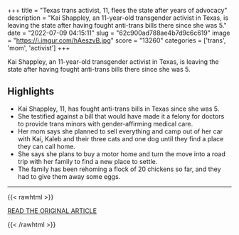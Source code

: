 +++
title = "Texas trans activist, 11, flees the state after years of advocacy"
description = "Kai Shappley, an 11-year-old transgender activist in Texas, is leaving the state after having fought anti-trans bills there since she was 5."
date = "2022-07-09 04:15:11"
slug = "62c900ad788ae4b7d9c6c619"
image = "https://i.imgur.com/hAeszvB.jpg"
score = "13260"
categories = ['trans', 'mom', 'activist']
+++

Kai Shappley, an 11-year-old transgender activist in Texas, is leaving the state after having fought anti-trans bills there since she was 5.

## Highlights

- Kai Shappley, 11, has fought anti-trans bills in Texas since she was 5.
- She testified against a bill that would have made it a felony for doctors to provide trans minors with gender-affirming medical care.
- Her mom says she planned to sell everything and camp out of her car with Kai, Kaleb and their three cats and one dog until they find a place they can call home.
- She says she plans to buy a motor home and turn the move into a road trip with her family to find a new place to settle.
- The family has been rehoming a flock of 20 chickens so far, and they had to give them away some eggs.

---

{{< rawhtml >}}
  <p class="article-category">
    <a target="_blank" href="https://www.nbcnews.com/nbc-out/out-community-voices/texas-trans-activist-kai-shappley-flees-state-years-advocacy-rcna37000?cid=sm_npd_nn_tw_ma">READ THE ORIGINAL ARTICLE</a>
  </p>
{{< /rawhtml >}}
